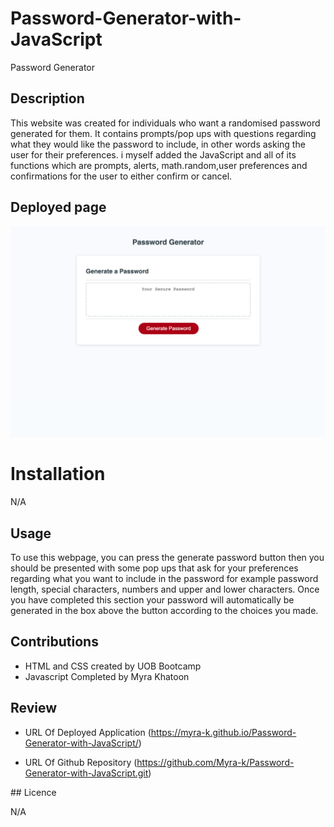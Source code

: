 # Password-Generator-with-JavaScript

Password Generator

## Description

This website was created for individuals who want a randomised password generated for them. It contains prompts/pop ups with questions regarding what they would like the password to include, in other words asking the user for their preferences. i myself added the JavaScript and all of its functions which are prompts, alerts, math.random,user preferences and confirmations for the user to either confirm or cancel.

## Deployed page

![Deployed page screenshot](./Screenshot%202023-04-24%20at%2015.52.44.png)

# Installation

N/A

## Usage

To use this webpage, you can press the generate password button then you should be presented with some pop ups that ask for your preferences regarding what you want to include in the password for example password length, special characters, numbers and upper and lower characters. Once you have completed this section your password will automatically be generated in the box above the button according to the choices you made. 
 
## Contributions

* HTML and CSS created by UOB Bootcamp
* Javascript Completed by Myra Khatoon

## Review

* URL Of Deployed Application (https://myra-k.github.io/Password-Generator-with-JavaScript/)

* URL Of Github Repository (https://github.com/Myra-k/Password-Generator-with-JavaScript.git)

## Licence

N/A